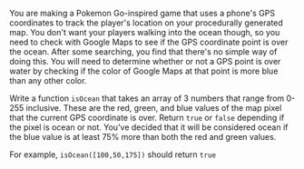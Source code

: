 You are making a Pokemon Go-inspired game that uses a phone's GPS coordinates to track the player's location on your procedurally generated map. You don't want your players walking into the ocean though, so you need to check with Google Maps to see if the GPS coordinate point is over the ocean. After some searching, you find that there's no simple way of doing this. You will need to determine whether or not a GPS point is over water by checking if the color of Google Maps at that point is more blue than any other color.

Write a function `isOcean` that takes an array of 3 numbers that range from 0-255 inclusive. These are the red, green, and blue values of the map pixel that the current GPS coordinate is over. Return `true` or `false` depending if the pixel is ocean or not. You've decided that it will be considered ocean if the blue value is at least 75% more than both the red and green values.

For example, `isOcean([100,50,175])` should return `true`